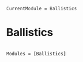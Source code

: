 ```@meta
CurrentModule = Ballistics
```

# Ballistics

```@index
```

```@autodocs
Modules = [Ballistics]
```
